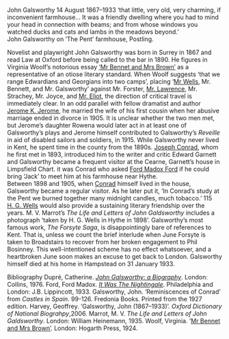 John Galsworthy 14 August 1867–1933
‘that little, very old, very charming, if inconvenient farmhouse… It was a friendly dwelling where you had to mind your head in connection with beams; and from whose windows you watched ducks and cats and lambs in the meadows beyond.’  
	John Galsworthy on ‘The Pent’ farmhouse, Postling.

Novelist and playwright John Galsworthy was born in Surrey in 1867 and read Law at Oxford before being called to the bar in 1890. He figures in Virginia Woolf’s notorious essay [‘Mr Bennet and Mrs Brown’](https://www.gutenberg.org/ebooks/63022) as a representative of an otiose literary standard. When Woolf suggests ‘that we range Edwardians and Georgians into two camps’, placing ‘[Mr Wells](20c/20c-wellshg-biography/), Mr. Bennett, and Mr. Galsworthy’ against Mr. Forster, [Mr. Lawrence](/20c/20c-lawrence-biography/), Mr. Strachey, Mr. Joyce, and [Mr. Eliot](/20c/20c-eliot-biography/), the direction of critical travel is immediately clear.
In an odd parallel with fellow dramatist and author [Jerome K. Jerome](/19c/19c-jerome-biography/), he married the wife of his first cousin when her abusive marriage ended in divorce in 1905. It is unclear whether the two men met, but Jerome’s daughter Rowena would later act in at least one of Galsworthy’s plays and Jerome himself contributed to Galsworthy’s _Reveille_ in aid of disabled sailors and soldiers, in 1915.
While Galsworthy never lived in Kent, he spent time in the county from the 1890s. [Joseph Conrad](/19c/19c-conrad-biography/), whom he first met in 1893, introduced him to the writer and critic Edward Garnett and Galsworthy became a frequent visitor at the Cearne, Garnett’s house in Limpsfield Chart.  it was Conrad who asked [Ford Madox Ford]() if he could bring ‘Jack’ to meet him at his farmhouse near Hythe.  
Between 1898 and 1905, when [Conrad]( /19c/19c-conrad-biography/) himself lived in the house, Galsworthy became a regular visitor. As he later put it, ‘In Conrad’s study at the Pent we burned together many midnight candles, much tobacco.’  115   
[H. G. Wells](20c/20c-wellshg-biography/) would also provide a sustaining literary friendship over the years. M. V. Marrot’s _The Life and Letters of John Galdsworthy_ includes a photograph ‘taken by H. G. Wells in Hythe in 1898’.
Galsworthy’s most famous work,  _The Forsyte Saga_, is disappointingly bare of references to Kent. That is, unless we count the brief interlude when June Forsyte is taken to Broadstairs to recover from her broken engagement to Phil Bosinney. This well-intentioned scheme has no effect whatsoever, and a heartbroken June soon makes an excuse to get back to London.
Galsworthy himself died at his home in Hampstead on 31 January 1933.


Bibliography 
Dupré, Catherine. [_John Galsworthy: a Biography_]( https://archive.org/details/johngalsworthybi0000dupr/mode/2up). London: Collins, 1976.
Ford, Ford Madox. [_It Was The Nightingale_](https://archive.org/details/itwasnightingale0000ford_i3y5/page/44/mode/2up). Philadelphia and London: J.B. Lippincott, 1933.
Galsworthy, John. ‘Reminiscences of Conrad’ from _Castles in Spain_. 99-126. Fredonia Books. Printed from the 1927 edition.
Harvey, Geoffrey. ‘Galsworthy, John (1867–1933)’. _Oxford Dictionary of National Biograhpy_,2006.
Marrot, M. V. _The Life and Letters of John Galdsworthy_. London: William Heinemann, 1935.
Woolf, Virginia. ‘[Mr Bennet and Mrs Brown’](https://www.gutenberg.org/ebooks/63022). London: Hogarth Press, 1924.

